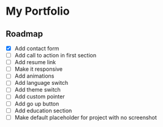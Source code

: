 # My Portfolio

## Roadmap
- [x] Add contact form
- [ ] Add call to action in first section
- [ ] Add resume link
- [ ] Make it responsive
- [ ] Add animations
- [ ] Add language switch
- [ ] Add theme switch
- [ ] Add custom pointer
- [ ] Add go up button
- [ ] Add education section
- [ ] Make default placeholder for project with no screenshot 
